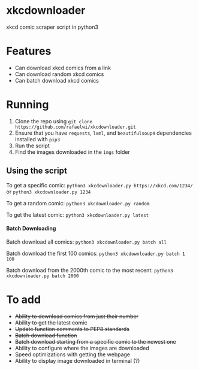# xkcdownloader
xkcd comic scraper script in python3

# Features
- Can download xkcd comics from a link
- Can download random xkcd comics
- Can batch download xkcd comics


# Running
1. Clone the repo using `git clone https://github.com/rafaelwi/xkcdownloader.git`
2. Ensure that you have `requests`, `lxml`, and `beautifulsoup4` dependencies installed with `pip3`
3. Run the script
4. Find the images downloaded in the `imgs` folder

## Using the script

To get a specific comic: 
`python3 xkcdownloader.py https://xkcd.com/1234/`  or  `python3 xkcdownloader.py 1234`

To get a random comic:
`python3 xkcdownloader.py random`

To get the latest comic:
`python3 xkcdownloader.py latest`

#### Batch Downloading

Batch download all comics:
`python3 xkcdownloader.py batch all`

Batch download the first 100 comics:
`python3 xkcdownloader.py batch 1 100`

Batch download from the 2000th comic to the most recent:
 `python3 xkcdownloader.py batch 2000`


# To add
- ~~Ability to download comics from just their number~~
- ~~Ability to get the latest comic~~
- ~~Update function comments to PEP8 standards~~
- ~~Batch download function~~
- ~~Batch download starting from a specific comic to the newest one~~
- Ability to configure where the images are downloaded
- Speed optimizations with getting the webpage
- Ability to display image downloaded in terminal (?)

